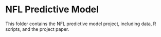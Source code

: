 # NFL Predictive Model  
This folder contains the NFL predictive model project, including data, R scripts, and the project paper. 
